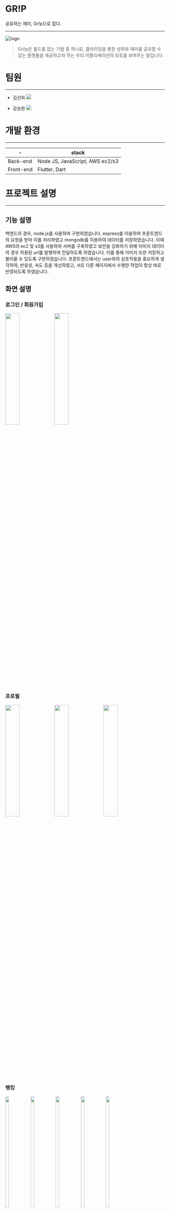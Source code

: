 # GR!P

공유하는 재미, Gr!p으로 잡다.

---

![logo](https://github.com/sunnygeem/madcamp_week4/assets/91830035/ab580a4a-7614-4cf9-8685-f4d25825bbfd)

> Gri!p은 홀드를 잡는 기법 중 하나로, 클라이밍을 통한 성취와 재미를 공유할 수 있는 플랫폼을 제공하고자 하는 우리 어플리케이션의 모토를 보여주는 말입니다.
> 

# 팀원

---

- 김선희
    <a href="https://github.com/sunnygeem" target="_blank"><img src="https://img.shields.io/badge/GitHub-181717?style=flat-square&logo=github&logoColor=blue"></a>
    
- 강승완
    <a href="https://github.com/albertruaz" target="_blank"><img src="https://img.shields.io/badge/GitHub-181717?style=flat-square&logo=github&logoColor=blue"></a>
    

# 개발 환경

---
| - | stack |
| --- | --- |
| Back-end | Node JS, JavaScript, AWS ec2/s3 |
| Front-end | Flutter, Dart |


# 프로젝트 설명

---

## 기능 설명
 백엔드의 경우, node.js를 사용하여 구현하였습니다. express를 이용하여 프론트엔드의 요청을 받아 이를 처리하였고 mongodb를 이용하여 데이터를 저장하였습니다. 이때 AWS의 ec2 및 s3를 사용하여 서버를 구축하였고 보안을 강화하기 위해 이미지 데이터의 경우 허용된 url를 발행하여 전달하도록 하였습니다. 이를 통해 이미지 또한 저장하고 불러올 수 있도록 구현하였습니다.
 프론트엔드에서는 user와의 상호작용을 중요하게 생각하여, 반응성, 속도 등을 개선하였고, 서로 다른 페이지에서 수행한 작업이 항상 바로 반영되도록 하였습니다. 

## 화면 설명

### 로그인 / 회원가입

<img src="https://github.com/sunnygeem/madcamp_week4/assets/91830035/67498a46-0fad-4d19-8af6-0cea5c5578ed" width="30%" height="30%">
<img src="https://github.com/sunnygeem/madcamp_week4/assets/91830035/7cc1019b-b6ce-4fc7-b45a-663e6a35bcd3" width="30%" height="30%">

### 프로필

<img src="https://github.com/sunnygeem/madcamp_week4/assets/91830035/20da741a-8824-4f9f-815d-7701ad55d756" width="30%" height="30%">
<img src="https://github.com/sunnygeem/madcamp_week4/assets/91830035/c20e2a80-f827-4e82-99a6-9495002c4360" width="30%" height="30%">
<img src="https://github.com/sunnygeem/madcamp_week4/assets/91830035/31ca69c0-5ada-4e27-ab6f-9428e7ca120d" width="30%" height="30%">

### 랭킹

<img src="https://github.com/sunnygeem/madcamp_week4/assets/91830035/2f0317de-1624-4663-8fc3-d9a6d25c590b" width="15%" height="30%">
<img src="https://github.com/sunnygeem/madcamp_week4/assets/91830035/97215119-fb1d-4ff3-857d-ea52b14cf638" width="15%" height="30%">
<img src="https://github.com/sunnygeem/madcamp_week4/assets/91830035/2e37f528-5d1c-4257-b0be-5899adc7e4c6" width="15%" height="30%">
<img src="https://github.com/sunnygeem/madcamp_week4/assets/91830035/6d960dd7-c0ae-4b9c-9403-999f56b90ae6" width="15%" height="30%">
<img src="https://github.com/sunnygeem/madcamp_week4/assets/91830035/af57d0ba-22d2-4042-81e7-27ca1e6956bd" width="15%" height="30%">

### 업로드

<img src="https://github.com/sunnygeem/madcamp_week4/assets/91830035/408923e2-1b52-4648-b4f7-8a4004f78908" width="30%" height="30%">
<img src="https://github.com/sunnygeem/madcamp_week4/assets/91830035/0a7ad328-1315-47fa-a311-8c1fd2032788" width="30%" height="30%">
<img src="https://github.com/sunnygeem/madcamp_week4/assets/91830035/431f9a0d-ac4a-48f5-86b8-3e79874e02a5" width="30%" height="30%">

